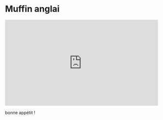 # Muffin anglai

<div class="rounded" style="position:relative;padding-bottom:56.25%;height:0;overflow:hidden;"> <iframe style="width:100%;height:100%;position:absolute;left:0px;top:0px;overflow:hidden" frameborder="0" type="text/html" src="https://www.dailymotion.com/embed/video/x81y1b7" width="100%" height="100%" allowfullscreen title="Dailymotion Video Player" > </iframe> </div>

bonne appétit !